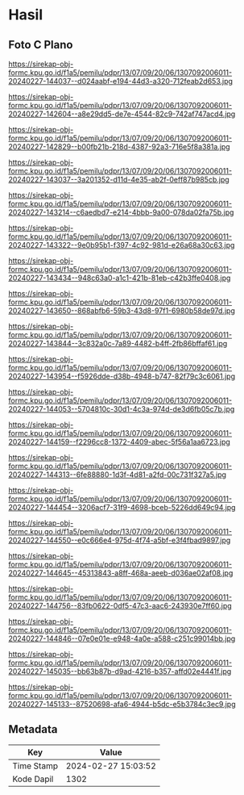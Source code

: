 # Hasil

## Foto C Plano

https://sirekap-obj-formc.kpu.go.id/f1a5/pemilu/pdpr/13/07/09/20/06/1307092006011-20240227-144037--d024aabf-e194-44d3-a320-712feab2d653.jpg

https://sirekap-obj-formc.kpu.go.id/f1a5/pemilu/pdpr/13/07/09/20/06/1307092006011-20240227-142604--a8e29dd5-de7e-4544-82c9-742af747acd4.jpg

https://sirekap-obj-formc.kpu.go.id/f1a5/pemilu/pdpr/13/07/09/20/06/1307092006011-20240227-142829--b00fb21b-218d-4387-92a3-716e5f8a381a.jpg

https://sirekap-obj-formc.kpu.go.id/f1a5/pemilu/pdpr/13/07/09/20/06/1307092006011-20240227-143037--3a201352-d11d-4e35-ab2f-0eff87b985cb.jpg

https://sirekap-obj-formc.kpu.go.id/f1a5/pemilu/pdpr/13/07/09/20/06/1307092006011-20240227-143214--c6aedbd7-e214-4bbb-9a00-078da02fa75b.jpg

https://sirekap-obj-formc.kpu.go.id/f1a5/pemilu/pdpr/13/07/09/20/06/1307092006011-20240227-143322--9e0b95b1-f397-4c92-981d-e26a68a30c63.jpg

https://sirekap-obj-formc.kpu.go.id/f1a5/pemilu/pdpr/13/07/09/20/06/1307092006011-20240227-143434--948c63a0-a1c1-421b-81eb-c42b3ffe0408.jpg

https://sirekap-obj-formc.kpu.go.id/f1a5/pemilu/pdpr/13/07/09/20/06/1307092006011-20240227-143650--868abfb6-59b3-43d8-97f1-6980b58de97d.jpg

https://sirekap-obj-formc.kpu.go.id/f1a5/pemilu/pdpr/13/07/09/20/06/1307092006011-20240227-143844--3c832a0c-7a89-4482-b4ff-2fb86bffaf61.jpg

https://sirekap-obj-formc.kpu.go.id/f1a5/pemilu/pdpr/13/07/09/20/06/1307092006011-20240227-143954--f5926dde-d38b-4948-b747-82f79c3c6061.jpg

https://sirekap-obj-formc.kpu.go.id/f1a5/pemilu/pdpr/13/07/09/20/06/1307092006011-20240227-144053--5704810c-30d1-4c3a-974d-de3d6fb05c7b.jpg

https://sirekap-obj-formc.kpu.go.id/f1a5/pemilu/pdpr/13/07/09/20/06/1307092006011-20240227-144159--f2296cc8-1372-4409-abec-5f56a1aa6723.jpg

https://sirekap-obj-formc.kpu.go.id/f1a5/pemilu/pdpr/13/07/09/20/06/1307092006011-20240227-144313--6fe88880-1d3f-4d81-a2fd-00c731f327a5.jpg

https://sirekap-obj-formc.kpu.go.id/f1a5/pemilu/pdpr/13/07/09/20/06/1307092006011-20240227-144454--3206acf7-31f9-4698-bceb-5226dd649c94.jpg

https://sirekap-obj-formc.kpu.go.id/f1a5/pemilu/pdpr/13/07/09/20/06/1307092006011-20240227-144550--e0c666e4-975d-4f74-a5bf-e3f4fbad9897.jpg

https://sirekap-obj-formc.kpu.go.id/f1a5/pemilu/pdpr/13/07/09/20/06/1307092006011-20240227-144645--45313843-a8ff-468a-aeeb-d036ae02af08.jpg

https://sirekap-obj-formc.kpu.go.id/f1a5/pemilu/pdpr/13/07/09/20/06/1307092006011-20240227-144756--83fb0622-0df5-47c3-aac6-243930e7ff60.jpg

https://sirekap-obj-formc.kpu.go.id/f1a5/pemilu/pdpr/13/07/09/20/06/1307092006011-20240227-144846--07e0e01e-e948-4a0e-a588-c251c99014bb.jpg

https://sirekap-obj-formc.kpu.go.id/f1a5/pemilu/pdpr/13/07/09/20/06/1307092006011-20240227-145035--bb63b87b-d9ad-4216-b357-affd02e4441f.jpg

https://sirekap-obj-formc.kpu.go.id/f1a5/pemilu/pdpr/13/07/09/20/06/1307092006011-20240227-145133--87520698-afa6-4944-b5dc-e5b3784c3ec9.jpg


## Metadata

| Key        | Value               |
| ---------- | ------------------- |
| Time Stamp | 2024-02-27 15:03:52 |
| Kode Dapil | 1302                |



